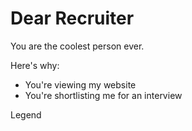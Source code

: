 # Dear Recruiter

You are the coolest person ever.

Here's why:

- You're viewing my website
- You're shortlisting me for an interview

Legend
